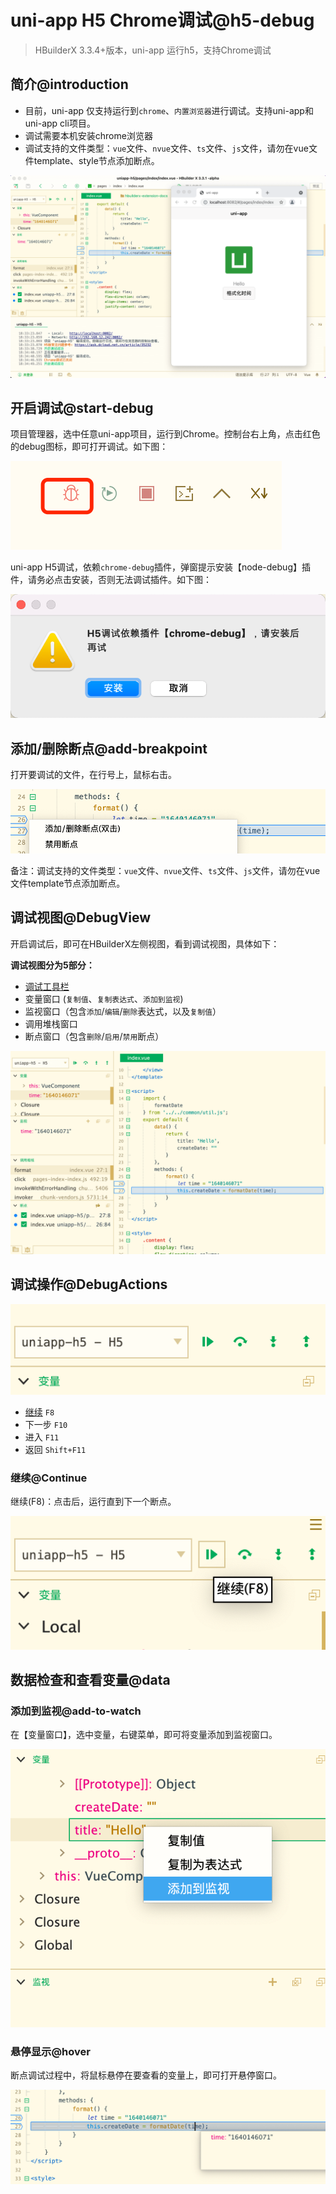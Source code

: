 # uni-app H5 Chrome调试@h5-debug

> HBuilderX 3.3.4+版本，uni-app 运行h5，支持Chrome调试

## 简介@introduction

- 目前，uni-app 仅支持运行到`chrome`、`内置浏览器`进行调试。支持uni-app和uni-app cli项目。
- 调试需要本机安装chrome浏览器
- 调试支持的文件类型：`vue`文件、`nvue`文件、`ts`文件、`js`文件，请勿在vue文件template、style节点添加断点。

<img src="/static/snapshots/app/h5-debug/overview.png" class="hd-img" />

## 开启调试@start-debug

项目管理器，选中任意uni-app项目，运行到Chrome。控制台右上角，点击红色的debug图标，即可打开调试。如下图：

<img src="/static/snapshots/app/h5-debug/open-debug.png" class="hd-img" />

uni-app H5调试，依赖`chrome-debug`插件，弹窗提示安装【node-debug】插件，请务必点击安装，否则无法调试插件。如下图：

<img src="/static/snapshots/app/h5-debug/install-chrome-debug.png" class="hd-img" />

## 添加/删除断点@add-breakpoint

打开要调试的文件，在行号上，鼠标右击。

<img src="/static/snapshots/app/h5-debug/add_breakpoint.png" class="hd-img" />

备注：调试支持的文件类型：`vue`文件、`nvue`文件、`ts`文件、`js`文件，请勿在vue文件template节点添加断点。

## 调试视图@DebugView

开启调试后，即可在HBuilderX左侧视图，看到调试视图，具体如下：

**调试视图分为5部分：**
- [调试工具栏](#DebugActions)
- 变量窗口 (`复制值`、`复制表达式`、`添加到监视`)
- 监视窗口（包含`添加`/`编辑`/`删除`表达式，以及`复制值`）
- 调用堆栈窗口
- 断点窗口（包含`删除`/`启用`/`禁用`断点）

<img src="/static/snapshots/app/h5-debug/debug_view.png" class="hd-img" />

## 调试操作@DebugActions

<img src="/static/snapshots/app/h5-debug/debug_toolbar.png" class="hd-img" />

- [继续](#Continue) `F8`
- 下一步 `F10`
- 进入 `F11`
- 返回 `Shift+F11`

### 继续@Continue

继续(F8)：点击后，运行直到下一个断点。

<img src="/static/snapshots/app/h5-debug/continue.png" class="hd-img" />

## 数据检查和查看变量@data

### 添加到监视@add-to-watch

在【变量窗口】，选中变量，右键菜单，即可将变量添加到监视窗口。

<img src="/static/snapshots/app/h5-debug/add_to_monitor.png" class="hd-img" />

### 悬停显示@hover

断点调试过程中，将鼠标悬停在要查看的变量上，即可打开悬停窗口。

<img src="/static/snapshots/app/h5-debug/hovering_window.png" class="hd-img" />
